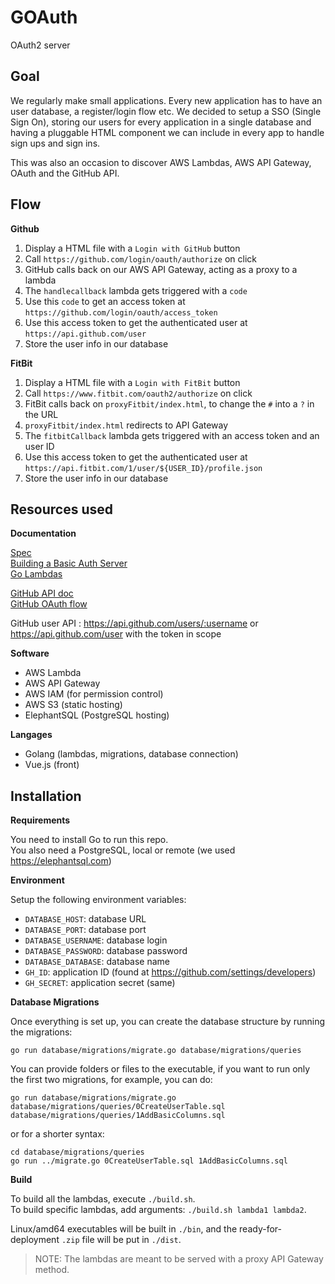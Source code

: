 # GOAuth
OAuth2 server

## Goal

We regularly make small applications. Every new application has to have an user
database, a register/login flow etc. We decided to setup a SSO (Single Sign On),
storing our users for every application in a single database and having a
pluggable HTML component we can include in every app to handle sign ups and sign
ins. 

This was also an occasion to discover AWS Lambdas, AWS API Gateway, OAuth and
the GitHub API.

## Flow

**Github**

1. Display a HTML file with a `Login with GitHub` button
2. Call `https://github.com/login/oauth/authorize` on click
3. GitHub calls back on our AWS API Gateway, acting as a proxy to a lambda
4. The `handlecallback` lambda gets triggered with a `code`
5. Use this `code` to get an access token at `https://github.com/login/oauth/access_token`
6. Use this access token to get the authenticated user at `https://api.github.com/user`
7. Store the user info in our database

**FitBit**

1. Display a HTML file with a `Login with FitBit` button
2. Call `https://www.fitbit.com/oauth2/authorize` on click
3. FitBit calls back on `proxyFitbit/index.html`, to change the `#` into a `?` in the URL 
4. `proxyFitbit/index.html` redirects to API Gateway
5. The `fitbitCallback` lambda gets triggered with an access token and an user ID
6. Use this access token to get the authenticated user at `https://api.fitbit.com/1/user/${USER_ID}/profile.json`
7. Store the user info in our database

## Resources used

**Documentation**

[Spec](https://tools.ietf.org/html/rfc6749)  
[Building a Basic Auth Server](https://medium.com/google-cloud/understanding-oauth2-and-building-a-basic-authorization-server-of-your-own-a-beginners-guide-cf7451a16f66)  
[Go Lambdas](https://github.com/eawsy/aws-lambda-go)

[GitHub API doc](https://developer.github.com/v3/)  
[GitHub OAuth flow](https://developer.github.com/apps/building-oauth-apps/authorizing-oauth-apps/)

GitHub user API : https://api.github.com/users/:username or 
https://api.github.com/user with the token in scope

**Software**

- AWS Lambda
- AWS API Gateway
- AWS IAM (for permission control)
- AWS S3 (static hosting)
- ElephantSQL (PostgreSQL hosting)

**Langages**

- Golang (lambdas, migrations, database connection)
- Vue.js (front)

## Installation

**Requirements**

You need to install Go to run this repo.  
You also need a PostgreSQL, local or remote (we used https://elephantsql.com)

**Environment**

Setup the following environment variables:

- `DATABASE_HOST`: database URL
- `DATABASE_PORT`: database port
- `DATABASE_USERNAME`: database login
- `DATABASE_PASSWORD`: database password
- `DATABASE_DATABASE`: database name
- `GH_ID`: application ID (found at https://github.com/settings/developers)
- `GH_SECRET`: application secret (same)

**Database Migrations**

Once everything is set up, you can create the database structure by running
the migrations:

```
go run database/migrations/migrate.go database/migrations/queries
```

You can provide folders or files to the executable, if you want to run only the
first two migrations, for example, you can do:

```
go run database/migrations/migrate.go database/migrations/queries/0CreateUserTable.sql database/migrations/queries/1AddBasicColumns.sql
```

or for a shorter syntax:

```
cd database/migrations/queries
go run ../migrate.go 0CreateUserTable.sql 1AddBasicColumns.sql
```

**Build**

To build all the lambdas, execute `./build.sh`.  
To build specific lambdas, add arguments: `./build.sh lambda1 lambda2`.

Linux/amd64 executables will be built in `./bin`, and the ready-for-deployment
`.zip` file will be put in `./dist`.


>NOTE: The lambdas are meant to be served with a proxy API Gateway method.
